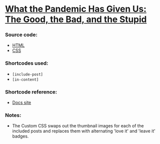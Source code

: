 # [What the Pandemic Has Given Us: The Good, the Bad, and the Stupid](https://www.motherjones.com/politics/2021/07/what-the-pandemic-has-given-us-the-good-the-bad-and-the-stupid/)


### Source code:
- [HTML](post-body.html)
- [CSS](custom-css.css)

### Shortcodes used:
- `[include-post]`
- `[in-content]`

### Shortcode reference:
- [Docs site](https://docs.motherjones.com/2019/06/27/shortcodes/)

### Notes:
- The Custom CSS swaps out the thumbnail images for each of the included posts and replaces them with alternating 'love it' and 'leave it' badges.